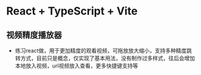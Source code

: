 # React + TypeScript + Vite
## 视频精度播放器 ##
 - 练习react做，用于更加精度的观看视频，可拖放放大缩小，支持多种精度跳转方式，目前只是概念，仅实现了基本用法，没有制作过多样式，往后会增加本地放入视频，url视频放入查看，更多快捷键支持等
